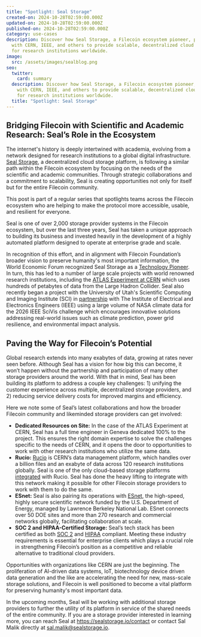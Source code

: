 ```yaml
---
title: "Spotlight: Seal Storage"
created-on: 2024-10-28T02:59:00.000Z
updated-on: 2024-10-28T02:59:00.000Z
published-on: 2024-10-28T02:59:00.000Z
category: use-cases
description: Discover how Seal Storage, a Filecoin ecosystem pioneer, partners
  with CERN, IEEE, and others to provide scalable, decentralized cloud storage
  for research institutions worldwide.
image:
  src: /assets/images/sealblog.png
seo:
  twitter:
    card: summary
  description: Discover how Seal Storage, a Filecoin ecosystem pioneer, partners
    with CERN, IEEE, and others to provide scalable, decentralized cloud storage
    for research institutions worldwide.
  title: "Spotlight: Seal Storage"
---
```

## Bridging Filecoin with Scientific and Academic Research: Seal’s Role in the Ecosystem

The internet's history is deeply intertwined with academia, evolving from a network designed for research institutions to a global digital infrastructure. [Seal Storage](https://sealstorage.io/), a decentralized cloud storage platform, is following a similar path within the Filecoin ecosystem by focusing on the needs of the scientific and academic communities. Through strategic collaborations and a commitment to scalability, Seal is creating opportunities not only for itself but for the entire Filecoin community. 

This post is part of a regular series that spotlights teams across the Filecoin ecosystem who are helping to make the protocol more accessible, usable, and resilient for everyone.

Seal is one of over 2,000 storage provider systems in the Filecoin ecosystem, but over the last three years, Seal has taken a unique approach to building its business and invested heavily in the development of a highly automated platform designed to operate at enterprise grade and scale.

In recognition of this effort, and in alignment with Filecoin Foundation’s broader vision to preserve humanity's most important information, the World Economic Forum recognized Seal Storage as a [Technology Pioneer](https://sealstorage.io/resources/news/world-economic-forum-names-seal-storage-2023-technology-pioneer). In turn, this has led to a number of large scale projects with world renowned research institutions, including the [ATLAS Experiment at CERN](https://sealstorage.io/resources/news/seal-storage-technology-partners-with-the-atlas-experiment-at-cern) which uses hundreds of petabytes of data from the Large Hadron Collider. Seal also recently began a project with the University of Utah's Scientific Computing and Imaging Institute (SCI) in [partnership](https://sealstorage.io/resources/news/utah-ieee) with The Institute of Electrical and Electronics Engineers (IEEE) using a large volume of NASA climate data for the 2026 IEEE SciVis challenge which encourages innovative solutions addressing real-world issues such as climate prediction, power grid resilience, and environmental impact analysis.

## Paving the Way for Filecoin’s Potential

Global research extends into many exabytes of data, growing at rates never seen before. Although Seal has a vision for how big this can become, it won’t happen without the partnership and participation of many other storage providers around the world. With that in mind, Seal has been building its platform to address a couple key challenges: 1) unifying the customer experience across multiple, decentralized storage providers, and 2) reducing service delivery costs for improved margins and efficiency.

Here we note some of Seal’s latest collaborations and how the broader Filecoin community and likeminded storage providers can get involved:

* **Dedicated Resources on Site:** In the case of the ATLAS Experiment at CERN, Seal has a full time engineer in Geneva dedicated 100% to the project. This ensures the right domain expertise to solve the challenges specific to the needs of CERN, and it opens the door to opportunities to work with other research institutions who utilize the same data.
* **Rucio:** [Rucio](https://rucio.cern.ch/) is CERN’s data management platform, which handles over a billion files and an exabyte of data across 120 research institutions globally. Seal is one of the only cloud-based storage platforms [integrated](https://sealstorage.io/rucio) with Rucio. Seal has done the heavy lifting to integrate with this network making it possible for other Filecoin storage providers to work with them to do the same.
* **ESnet:** Seal is also pairing its operations with [ESnet](https://www.es.net/), the high-speed, highly secure scientific network funded by the U.S. Department of Energy, managed by Lawrence Berkeley National Lab. ESnet connects over 50 DOE sites and more than 270 research and commercial networks globally, facilitating collaboration at scale.
* **SOC 2 and HIPAA-Certified Storage:** Seal’s tech stack has been certified as both [SOC 2](https://sealstorage.io/resources/blog/soc2-compliant-decentralized-cloud-storage) and [HIPAA](https://www.prnewswire.com/news-releases/seal-storage-technology-bolsters-compliance-with-hipaa-compliant-blockchain-based-data-storage-302037200.html) compliant. Meeting these industry requirements is essential for enterprise clients which plays a crucial role in strengthening Filecoin’s position as a competitive and reliable alternative to traditional cloud providers.

Opportunities with organizations like CERN are just the beginning. The proliferation of AI-driven data systems, IoT, biotechnology device driven data generation and the like are accelerating the need for new, mass-scale storage solutions, and Filecoin is well positioned to become a vital platform for preserving humanity's most important data.

In the upcoming months, Seal will be working with additional storage providers to further the utility of its platform in service of the shared needs of the entire community. If you are a storage provider interested in learning more, you can reach Seal at <https://sealstorage.io/contact> or contact Sal Malik directly at sal.malik@sealstorage.io.
